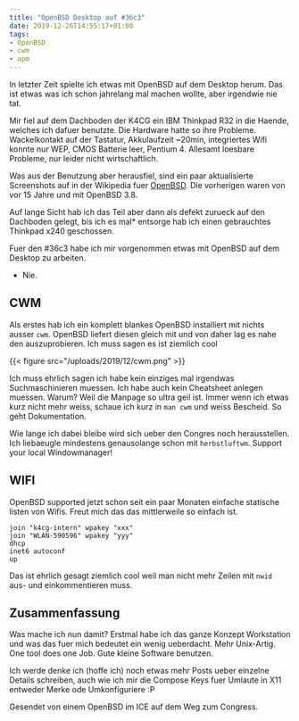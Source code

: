 ```yaml
---
title: "OpenBSD Desktop auf #36c3"
date: 2019-12-26T14:55:17+01:00
tags:
- OpenBSD
- cwm
- apm
---
```


In letzter Zeit spielte ich etwas mit OpenBSD auf dem Desktop herum. Das ist
etwas was ich schon jahrelang mal machen wollte, aber irgendwie nie tat.

Mir fiel auf dem Dachboden der K4CG ein IBM Thinkpad R32 in die Haende,
welches ich dafuer benutzte. Die Hardware hatte so ihre Probleme.
Wackelkontakt auf der Tastatur, Akkulaufzeit ~20min, integriertes Wifi konnte
nur WEP, CMOS Batterie leer, Pentium 4. Allesamt loesbare Probleme, nur leider nicht
wirtschaftlich.

Was aus der Benutzung aber herausfiel, sind ein paar aktualisierte
Screenshots auf in der Wikipedia fuer
[OpenBSD](https://wikipedia.de/wiki/OpenBSD). Die vorherigen waren von vor 15
Jahre und mit OpenBSD 3.8.

Auf lange Sicht hab ich das Teil aber dann als defekt zurueck auf den
Dachboden gelegt, bis ich es mal* entsorge hab ich einen gebrauchtes Thinkpad
x240 geschossen.

Fuer den #36c3 habe ich mir vorgenommen etwas mit OpenBSD auf dem Desktop zu
arbeiten.

* Nie.

## CWM

Als erstes hab ich ein komplett blankes OpenBSD installiert mit nichts ausser
`cwm`. OpenBSD liefert diesen gleich mit und von daher lag es nahe den
auszuprobieren. Ich muss sagen es ist ziemlich cool

{{< figure src="/uploads/2019/12/cwm.png" >}}

Ich muss ehrlich sagen ich habe kein einziges mal irgendwas Suchmaschinieren
muessen. Ich habe auch kein Cheatsheet anlegen muessen. Warum? Weil die
Manpage so ultra geil ist. Immer wenn ich etwas kurz nicht mehr weiss, schaue
ich kurz in `man cwm` und weiss Bescheid. So geht Dokumentation.

Wie lange ich dabei bleibe wird sich ueber den Congres noch herausstellen.
Ich liebaeugle mindestens genausolange schon mit `herbstluftwm`. Support your
local Windowmanager!

## WIFI

OpenBSD supported jetzt schon seit ein paar Monaten einfache statische
listen  von Wifis. Freut mich das das mittlerweile so einfach ist.

```
join "k4cg-intern" wpakey "xxx"
join "WLAN-590596" wpakey "yyy"
dhcp
inet6 autoconf
up
```

Das ist ehrlich gesagt ziemlich cool weil man nicht mehr Zeilen mit `nwid`
aus- und einkommentieren muss.

## Zusammenfassung

Was mache ich nun damit? Erstmal habe ich das ganze Konzept Workstation und
was das fuer mich bedeutet ein wenig ueberdacht. Mehr Unix-Artig. One tool
does one Job. Gute kleine Software benutzen.

Ich werde denke ich (hoffe ich) noch etwas mehr Posts ueber einzelne Details
schreiben, auch wie ich mir die Compose Keys fuer Umlaute in X11 entweder
Merke ode Umkonfiguriere :P

Gesendet von einem OpenBSD im ICE auf dem Weg zum Congress.
